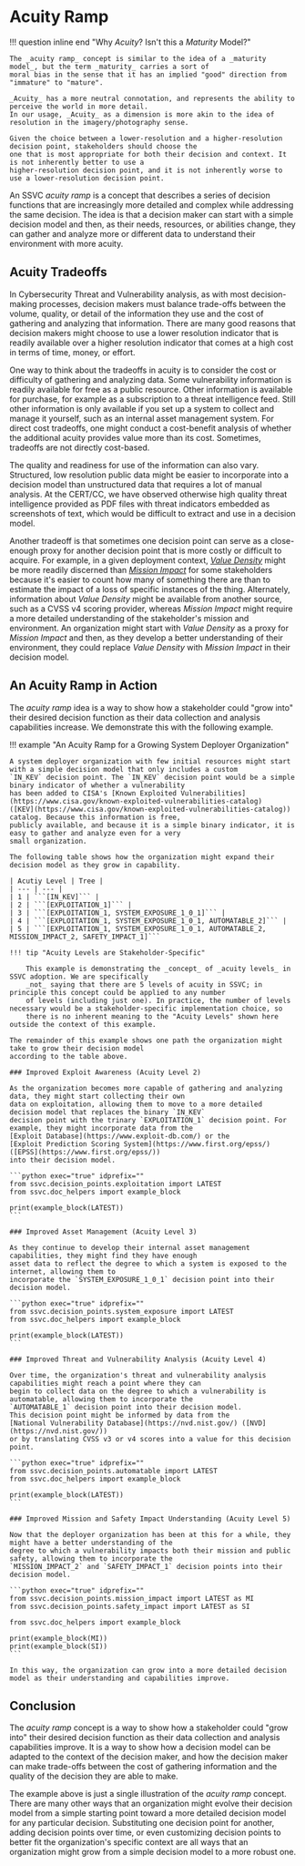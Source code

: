 # Acuity Ramp

!!! question inline end "Why _Acuity_? Isn't this a _Maturity_ Model?"

    The _acuity ramp_ concept is similar to the idea of a _maturity model_, but the term _maturity_ carries a sort of
    moral bias in the sense that it has an implied "good" direction from "immature" to "mature". 

    _Acuity_ has a more neutral connotation, and represents the ability to perceive the world in more detail. 
    In our usage, _Acuity_ as a dimension is more akin to the idea of resolution in the imagery/photography sense.

    Given the choice between a lower-resolution and a higher-resolution decision point, stakeholders should choose the
    one that is most appropriate for both their decision and context. It is not inherently better to use a
    higher-resolution decision point, and it is not inherently worse to use a lower-resolution decision point.

An SSVC _acuity ramp_ is a concept that describes a series of decision functions that are increasingly more detailed and
complex while addressing the same decision. The idea is that a decision maker can start with a simple decision model and
then, as their needs, resources, or abilities change, they can gather and analyze more or different data to understand
their environment with more acuity.

## Acuity Tradeoffs

In Cybersecurity Threat and Vulnerability analysis, as with most decision-making processes, decision makers must
balance trade-offs between the volume, quality, or detail of the information they use and the cost of gathering and
analyzing that information. 
There are many good reasons that decision makers might choose to use a lower resolution indicator that is readily 
available over a higher resolution indicator that comes at a high cost in terms of time, money, or effort.

One way to think about the tradeoffs in acuity is to consider the cost or difficulty of gathering and analyzing data.
Some vulnerability information is readily available for free as a public resource. 
Other information is available for purchase, for example as a subscription to a threat intelligence feed.
Still other information is only available if you set up a system to collect and manage it yourself, such as an internal
asset management system. 
For direct cost tradeoffs, one might conduct a cost-benefit analysis of whether the additional acuity provides value 
more than its cost. Sometimes, tradeoffs are not directly cost-based. 

The quality and readiness for use of the information can also vary. Structured, low resolution public data might be
easier to incorporate into a decision model than unstructured data that requires a lot of manual analysis.
At the CERT/CC, we have observed otherwise high quality threat intelligence provided as PDF files with threat indicators 
embedded as screenshots of text, which would be difficult to extract and use in a decision model.

Another tradeoff is that sometimes one decision point can serve as a close-enough proxy for another decision point that
is more costly or difficult to acquire. For example, in a given deployment context, 
[_Value Density_](../reference/decision_points/value_density.md) might be more readily discerned than
[_Mission Impact_](../reference/decision_points/mission_impact.md) for some stakeholders because it's easier to 
count how many of something there are than to estimate the impact of a loss of specific instances of the thing.
Alternately, information about _Value Density_ might be available from another source, such as a CVSS v4 scoring provider,
whereas _Mission Impact_ might require a more detailed understanding of the stakeholder's mission and environment.
An organization might start with _Value Density_ as a proxy for _Mission Impact_ and then, as they develop a better
understanding of their environment, they could replace _Value Density_ with _Mission Impact_ in their decision model.


## An Acuity Ramp in Action

The _acuity ramp_ idea is a way to show how a stakeholder could "grow into" their desired decision function as their
data collection and analysis capabilities increase. We demonstrate this with the following example.

!!! example "An Acuity Ramp for a Growing System Deployer Organization"

    A system deployer organization with few initial resources might start with a simple decision model that only includes a custom
    `IN_KEV` decision point. The `IN_KEV` decision point would be a simple binary indicator of whether a vulnerability
    has been added to CISA's [Known Exploited Vulnerabilities](https://www.cisa.gov/known-exploited-vulnerabilities-catalog)
    ([KEV](https://www.cisa.gov/known-exploited-vulnerabilities-catalog)) catalog. Because this information is free,
    publicly available, and because it is a simple binary indicator, it is easy to gather and analyze even for a very
    small organization.

    The following table shows how the organization might expand their decision model as they grow in capability.
    
    | Acutiy Level | Tree |
    | --- | --- |
    | 1 | ```[IN_KEV]``` |
    | 2 | ```[EXPLOITATION_1]``` |
    | 3 | ```[EXPLOITATION_1, SYSTEM_EXPOSURE_1_0_1]``` |
    | 4 | ```[EXPLOITATION_1, SYSTEM_EXPOSURE_1_0_1, AUTOMATABLE_2]``` |
    | 5 | ```[EXPLOITATION_1, SYSTEM_EXPOSURE_1_0_1, AUTOMATABLE_2, MISSION_IMPACT_2, SAFETY_IMPACT_1]```

    !!! tip "Acuity Levels are Stakeholder-Specific" 

        This example is demonstrating the _concept_ of _acuity levels_ in SSVC adoption. We are specifically
        _not_ saying that there are 5 levels of acuity in SSVC; in principle this concept could be applied to any number
        of levels (including just one). In practice, the number of levels necessary would be a stakeholder-specific implementation choice, so 
        there is no inherent meaning to the "Acuity Levels" shown here outside the context of this example.
    
    The remainder of this example shows one path the organization might take to grow their decision model
    according to the table above.

    ### Improved Exploit Awareness (Acuity Level 2)

    As the organization becomes more capable of gathering and analyzing data, they might start collecting their own
    data on exploitation, allowing them to move to a more detailed decision model that replaces the binary `IN_KEV` 
    decision point with the trinary `EXPLOITATION_1` decision point. For example, they might incorporate data from the
    [Exploit Database](https://www.exploit-db.com/) or the
    [Exploit Prediction Scoring System](https://www.first.org/epss/) ([EPSS](https://www.first.org/epss/))
    into their decision model.

    ```python exec="true" idprefix=""
    from ssvc.decision_points.exploitation import LATEST
    from ssvc.doc_helpers import example_block

    print(example_block(LATEST))
    ```

    ### Improved Asset Management (Acuity Level 3)

    As they continue to develop their internal asset management capabilities, they might find they have enough
    asset data to reflect the degree to which a system is exposed to the internet, allowing them to 
    incorporate the `SYSTEM_EXPOSURE_1_0_1` decision point into their decision model.

    ```python exec="true" idprefix=""
    from ssvc.decision_points.system_exposure import LATEST
    from ssvc.doc_helpers import example_block
    
    print(example_block(LATEST))
    ```

    ### Improved Threat and Vulnerability Analysis (Acuity Level 4)

    Over time, the organization's threat and vulnerability analysis capabilities might reach a point where they can
    begin to collect data on the degree to which a vulnerability is automatable, allowing them to incorporate the
    `AUTOMATABLE_1` decision point into their decision model.
    This decision point might be informed by data from the
    [National Vulnerability Database](https://nvd.nist.gov/) ([NVD](https://nvd.nist.gov/))
    or by translating CVSS v3 or v4 scores into a value for this decision point.

    ```python exec="true" idprefix=""
    from ssvc.decision_points.automatable import LATEST
    from ssvc.doc_helpers import example_block
    
    print(example_block(LATEST))
    ```

    ### Improved Mission and Safety Impact Understanding (Acuity Level 5)

    Now that the deployer organization has been at this for a while, they might have a better understanding of the
    degree to which a vulnerability impacts both their mission and public safety, allowing them to incorporate the
    `MISSION_IMPACT_2` and `SAFETY_IMPACT_1` decision points into their decision model.

    ```python exec="true" idprefix=""
    from ssvc.decision_points.mission_impact import LATEST as MI
    from ssvc.decision_points.safety_impact import LATEST as SI

    from ssvc.doc_helpers import example_block
    
    print(example_block(MI))
    print(example_block(SI))
    ```

    In this way, the organization can grow into a more detailed decision model as their understanding and capabilities improve.


## Conclusion

The _acuity ramp_ concept is a way to show how a stakeholder could "grow into" their desired decision function as their
data collection and analysis capabilities improve. It is a way to show how a decision model can be adapted to the
context of the decision maker, and how the decision maker can make trade-offs between the cost of gathering information
and the quality of the decision they are able to make.

The example above is just a single illustration of the _acuity ramp_ concept. There are many other ways that an
organization might evolve their decision model from a simple starting point toward a more detailed decision model for 
any particular decision. Substituting one decision point for another, adding decision points over time, or even
customizing decision points to better fit the organization's specific context are all ways that an organization might
grow from a simple decision model to a more robust one.

